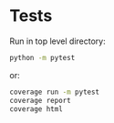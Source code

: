 # Tests

Run in top level directory:
```bash
python -m pytest
```

or:
```bash
coverage run -m pytest
coverage report
coverage html
```
